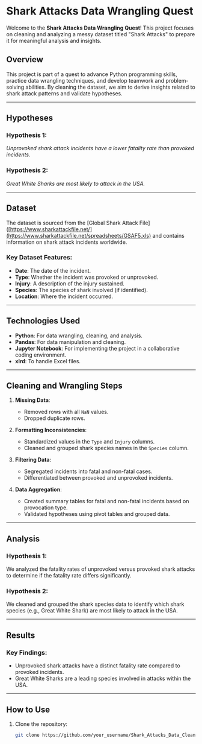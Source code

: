 # Shark Attacks Data Wrangling Quest

Welcome to the **Shark Attacks Data Wrangling Quest**! This project focuses on cleaning and analyzing a messy dataset titled "Shark Attacks" to prepare it for meaningful analysis and insights. 

## Overview

This project is part of a quest to advance Python programming skills, practice data wrangling techniques, and develop teamwork and problem-solving abilities. By cleaning the dataset, we aim to derive insights related to shark attack patterns and validate hypotheses.

---

## Hypotheses

### Hypothesis 1:
*Unprovoked shark attack incidents have a lower fatality rate than provoked incidents.*

### Hypothesis 2:
*Great White Sharks are most likely to attack in the USA.*

---

## Dataset

The dataset is sourced from the [Global Shark Attack File]([https://www.sharkattackfile.net/](https://www.sharkattackfile.net/spreadsheets/GSAF5.xls) and contains information on shark attack incidents worldwide.

### Key Dataset Features:
- **Date**: The date of the incident.
- **Type**: Whether the incident was provoked or unprovoked.
- **Injury**: A description of the injury sustained.
- **Species**: The species of shark involved (if identified).
- **Location**: Where the incident occurred.

---

## Technologies Used

- **Python**: For data wrangling, cleaning, and analysis.
- **Pandas**: For data manipulation and cleaning.
- **Jupyter Notebook**: For implementing the project in a collaborative coding environment.
- **xlrd**: To handle Excel files.

---

## Cleaning and Wrangling Steps

1. **Missing Data**: 
   - Removed rows with all `NaN` values.
   - Dropped duplicate rows.

2. **Formatting Inconsistencies**:
   - Standardized values in the `Type` and `Injury` columns.
   - Cleaned and grouped shark species names in the `Species` column.

3. **Filtering Data**:
   - Segregated incidents into fatal and non-fatal cases.
   - Differentiated between provoked and unprovoked incidents.

4. **Data Aggregation**:
   - Created summary tables for fatal and non-fatal incidents based on provocation type.
   - Validated hypotheses using pivot tables and grouped data.

---

## Analysis

### Hypothesis 1:
We analyzed the fatality rates of unprovoked versus provoked shark attacks to determine if the fatality rate differs significantly.

### Hypothesis 2:
We cleaned and grouped the shark species data to identify which shark species (e.g., Great White Shark) are most likely to attack in the USA.

---

## Results

### Key Findings:
- Unprovoked shark attacks have a distinct fatality rate compared to provoked incidents.
- Great White Sharks are a leading species involved in attacks within the USA.

---

## How to Use

1. Clone the repository:
   ```bash
   git clone https://github.com/your_username/Shark_Attacks_Data_Cleaning.git

